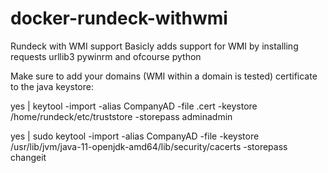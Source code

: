 # docker-rundeck-withwmi
Rundeck with WMI support
Basicly adds support for WMI by installing requests urllib3 pywinrm and ofcourse python

Make sure to add your domains (WMI within a domain is tested) certificate to the java keystore:

yes | keytool -import -alias CompanyAD -file <CertLocation in container>.cert -keystore /home/rundeck/etc/truststore -storepass adminadmin

yes | sudo keytool -import -alias CompanyAD -file <CertLocation in container> -keystore /usr/lib/jvm/java-11-openjdk-amd64/lib/security/cacerts -storepass changeit
